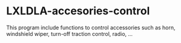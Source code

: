 # LXLDLA-accesories-control
This program include functions to control accessories such as horn, windshield wiper, turn-off traction control, radio, ...
